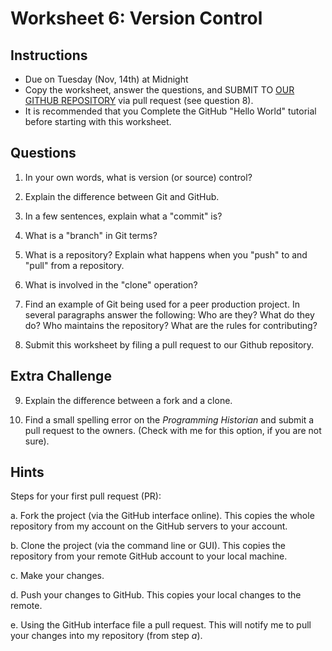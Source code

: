 # Worksheet 6: Version Control

## Instructions

- Due on Tuesday (Nov, 14th) at Midnight
- Copy the worksheet, answer the questions, and SUBMIT TO [OUR GITHUB
  REPOSITORY](https://github.com/denten-courses/technologies-of-dissent/tree/master/2017-fall/lab-worksheets/06-worksheet)
via pull request (see question 8).
- It is recommended that you Complete the GitHub "Hello World" tutorial before
  starting with this worksheet.

## Questions

1. In your own words, what is version (or source) control?

2. Explain the difference between Git and GitHub.

3. In a few sentences, explain what a "commit" is?

4. What is a "branch" in Git terms?

5. What is a repository? Explain what happens when you "push" to and "pull"
   from a repository.

6. What is involved in the "clone" operation?

7. Find an example of Git being used for a peer production project. In several
   paragraphs answer the following: Who are they? What do they do? Who
maintains the repository? What are the rules for contributing?

8. Submit this worksheet by filing a pull request to our Github repository.

## Extra Challenge

9. Explain the difference between a fork and a clone.

10. Find a small spelling error on the *Programming Historian* and submit a
    pull request to the owners. (Check with me for this option, if you are not
sure).

## Hints

Steps for your first pull request (PR):

a. Fork the project (via the GitHub interface online). This copies the
   whole repository from my account on the GitHub servers to your account.

b. Clone the project (via the command line or GUI). This copies the repository
   from your remote GitHub account to your local machine.

c. Make your changes.

d. Push your changes to GitHub. This copies your local changes to the remote.

e. Using the GitHub interface file a pull request. This will notify me to pull
   your changes into my repository (from step *a*).


